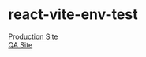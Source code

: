 # react-vite-env-test

[Production Site](https://jolly-river-0c252a510.3.azurestaticapps.net/)  
[QA Site](https://ashy-rock-084739110.3.azurestaticapps.net/)
